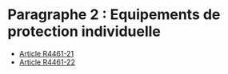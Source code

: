 # Paragraphe 2 : Equipements de protection individuelle &#13;
&#13;
&#13;


* [Article R4461-21](./LEGIARTI000023414564.md)
* [Article R4461-22](./LEGIARTI000023414566.md)

